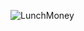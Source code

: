 ![LunchMoney](https://user-images.githubusercontent.com/49618856/185107284-98397f7d-0762-4c3f-8db0-81c77cff766e.png)


